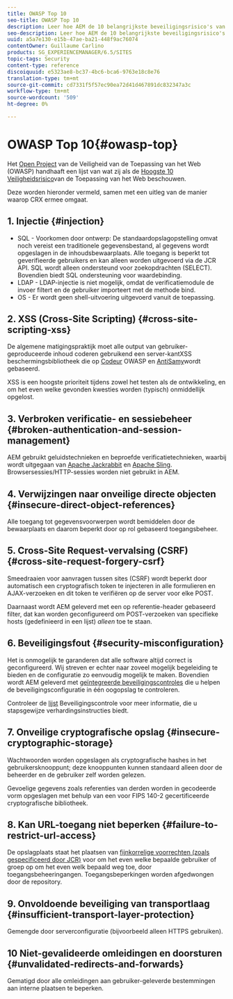 ```yaml
---
title: OWASP Top 10
seo-title: OWASP Top 10
description: Leer hoe AEM de 10 belangrijkste beveiligingsrisico's van OWASP aanpakt.
seo-description: Leer hoe AEM de 10 belangrijkste beveiligingsrisico's van OWASP aanpakt.
uuid: a5a7e130-e15b-47ae-ba21-448f9ac76074
contentOwner: Guillaume Carlino
products: SG_EXPERIENCEMANAGER/6.5/SITES
topic-tags: Security
content-type: reference
discoiquuid: e5323ae8-bc37-4bc6-bca6-9763e18c8e76
translation-type: tm+mt
source-git-commit: cd7331f5f57ec90ea72d41d467891dc832347a3c
workflow-type: tm+mt
source-wordcount: '509'
ht-degree: 0%

---
```



# OWASP Top 10{#owasp-top}

Het [Open Project](https://www.owasp.org) van de Veiligheid van de Toepassing van het Web (OWASP) handhaaft een lijst van wat zij als de [Hoogste 10 Veiligheidsrisico](https://www.owasp.org/index.php/OWASP_Top_Ten_Project)van de Toepassing van het Web beschouwen.

Deze worden hieronder vermeld, samen met een uitleg van de manier waarop CRX ermee omgaat.

## 1. Injectie {#injection}

* SQL - Voorkomen door ontwerp: De standaardopslagopstelling omvat noch vereist een traditionele gegevensbestand, al gegevens wordt opgeslagen in de inhoudsbewaarplaats. Alle toegang is beperkt tot geverifieerde gebruikers en kan alleen worden uitgevoerd via de JCR API. SQL wordt alleen ondersteund voor zoekopdrachten (SELECT). Bovendien biedt SQL ondersteuning voor waardebinding.
* LDAP - LDAP-injectie is niet mogelijk, omdat de verificatiemodule de invoer filtert en de gebruiker importeert met de methode bind.
* OS - Er wordt geen shell-uitvoering uitgevoerd vanuit de toepassing.

## 2. XSS (Cross-Site Scripting) {#cross-site-scripting-xss}

De algemene matigingspraktijk moet alle output van gebruiker-geproduceerde inhoud coderen gebruikend een server-kantXSS beschermingsbibliotheek die op [Codeur](https://www.owasp.org/index.php/OWASP_Java_Encoder_Project) OWASP en [AntiSamy](https://www.owasp.org/index.php/Category:OWASP_AntiSamy_Project)wordt gebaseerd.

XSS is een hoogste prioriteit tijdens zowel het testen als de ontwikkeling, en om het even welke gevonden kwesties worden (typisch) onmiddellijk opgelost.

## 3. Verbroken verificatie- en sessiebeheer {#broken-authentication-and-session-management}

AEM gebruikt geluidstechnieken en beproefde verificatietechnieken, waarbij wordt uitgegaan van [Apache Jackrabbit](https://jackrabbit.apache.org/) en [Apache Sling](https://sling.apache.org/). Browsersessies/HTTP-sessies worden niet gebruikt in AEM.

## 4. Verwijzingen naar onveilige directe objecten {#insecure-direct-object-references}

Alle toegang tot gegevensvoorwerpen wordt bemiddelen door de bewaarplaats en daarom beperkt door op rol gebaseerd toegangsbeheer.

## 5. Cross-Site Request-vervalsing (CSRF) {#cross-site-request-forgery-csrf}

Smeedraaien voor aanvragen tussen sites (CSRF) wordt beperkt door automatisch een cryptografisch token te injecteren in alle formulieren en AJAX-verzoeken en dit token te verifiëren op de server voor elke POST.

Daarnaast wordt AEM geleverd met een op referentie-header gebaseerd filter, dat kan worden geconfigureerd om POST-verzoeken van specifieke hosts (gedefinieerd in een lijst) *alleen* toe te staan.

## 6. Beveiligingsfout {#security-misconfiguration}

Het is onmogelijk te garanderen dat alle software altijd correct is geconfigureerd. Wij streven er echter naar zoveel mogelijk begeleiding te bieden en de configuratie zo eenvoudig mogelijk te maken. Bovendien wordt AEM geleverd met [geïntegreerde beveiligingscontroles](/help/sites-administering/operations-dashboard.md) die u helpen de beveiligingsconfiguratie in één oogopslag te controleren.

Controleer de [lijst](/help/sites-administering/security-checklist.md) Beveiligingscontrole voor meer informatie, die u stapsgewijze verhardingsinstructies biedt.

## 7. Onveilige cryptografische opslag {#insecure-cryptographic-storage}

Wachtwoorden worden opgeslagen als cryptografische hashes in het gebruikersknooppunt; deze knooppunten kunnen standaard alleen door de beheerder en de gebruiker zelf worden gelezen.

Gevoelige gegevens zoals referenties van derden worden in gecodeerde vorm opgeslagen met behulp van een voor FIPS 140-2 gecertificeerde cryptografische bibliotheek.

## 8. Kan URL-toegang niet beperken {#failure-to-restrict-url-access}

De opslagplaats staat het plaatsen van [fijnkorrelige voorrechten (zoals gespecificeerd door JCR)](https://docs.adobe.com/content/docs/en/spec/jcr/2.0/16_Access_Control_Management.html) voor om het even welke bepaalde gebruiker of groep op om het even welk bepaald weg toe, door toegangsbeheeringangen. Toegangsbeperkingen worden afgedwongen door de repository.

## 9. Onvoldoende beveiliging van transportlaag {#insufficient-transport-layer-protection}

Gemengde door serverconfiguratie (bijvoorbeeld alleen HTTPS gebruiken).

## 10 Niet-gevalideerde omleidingen en doorsturen {#unvalidated-redirects-and-forwards}

Gematigd door alle omleidingen aan gebruiker-geleverde bestemmingen aan interne plaatsen te beperken.

